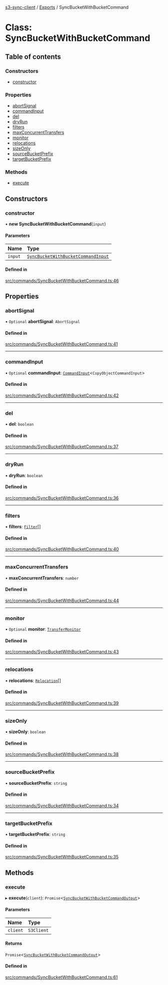 [s3-sync-client](../README.md) / [Exports](../modules.md) / SyncBucketWithBucketCommand

# Class: SyncBucketWithBucketCommand

## Table of contents

### Constructors

- [constructor](SyncBucketWithBucketCommand.md#constructor)

### Properties

- [abortSignal](SyncBucketWithBucketCommand.md#abortsignal)
- [commandInput](SyncBucketWithBucketCommand.md#commandinput)
- [del](SyncBucketWithBucketCommand.md#del)
- [dryRun](SyncBucketWithBucketCommand.md#dryrun)
- [filters](SyncBucketWithBucketCommand.md#filters)
- [maxConcurrentTransfers](SyncBucketWithBucketCommand.md#maxconcurrenttransfers)
- [monitor](SyncBucketWithBucketCommand.md#monitor)
- [relocations](SyncBucketWithBucketCommand.md#relocations)
- [sizeOnly](SyncBucketWithBucketCommand.md#sizeonly)
- [sourceBucketPrefix](SyncBucketWithBucketCommand.md#sourcebucketprefix)
- [targetBucketPrefix](SyncBucketWithBucketCommand.md#targetbucketprefix)

### Methods

- [execute](SyncBucketWithBucketCommand.md#execute)

## Constructors

### constructor

• **new SyncBucketWithBucketCommand**(`input`)

#### Parameters

| Name | Type |
| :------ | :------ |
| `input` | [`SyncBucketWithBucketCommandInput`](../modules.md#syncbucketwithbucketcommandinput) |

#### Defined in

[src/commands/SyncBucketWithBucketCommand.ts:46](https://github.com/jeanbmar/s3-sync-client/blob/3b5f6c4/src/commands/SyncBucketWithBucketCommand.ts#L46)

## Properties

### abortSignal

• `Optional` **abortSignal**: `AbortSignal`

#### Defined in

[src/commands/SyncBucketWithBucketCommand.ts:41](https://github.com/jeanbmar/s3-sync-client/blob/3b5f6c4/src/commands/SyncBucketWithBucketCommand.ts#L41)

___

### commandInput

• `Optional` **commandInput**: [`CommandInput`](../modules.md#commandinput)<`CopyObjectCommandInput`\>

#### Defined in

[src/commands/SyncBucketWithBucketCommand.ts:42](https://github.com/jeanbmar/s3-sync-client/blob/3b5f6c4/src/commands/SyncBucketWithBucketCommand.ts#L42)

___

### del

• **del**: `boolean`

#### Defined in

[src/commands/SyncBucketWithBucketCommand.ts:37](https://github.com/jeanbmar/s3-sync-client/blob/3b5f6c4/src/commands/SyncBucketWithBucketCommand.ts#L37)

___

### dryRun

• **dryRun**: `boolean`

#### Defined in

[src/commands/SyncBucketWithBucketCommand.ts:36](https://github.com/jeanbmar/s3-sync-client/blob/3b5f6c4/src/commands/SyncBucketWithBucketCommand.ts#L36)

___

### filters

• **filters**: [`Filter`](../modules.md#filter)[]

#### Defined in

[src/commands/SyncBucketWithBucketCommand.ts:40](https://github.com/jeanbmar/s3-sync-client/blob/3b5f6c4/src/commands/SyncBucketWithBucketCommand.ts#L40)

___

### maxConcurrentTransfers

• **maxConcurrentTransfers**: `number`

#### Defined in

[src/commands/SyncBucketWithBucketCommand.ts:44](https://github.com/jeanbmar/s3-sync-client/blob/3b5f6c4/src/commands/SyncBucketWithBucketCommand.ts#L44)

___

### monitor

• `Optional` **monitor**: [`TransferMonitor`](TransferMonitor.md)

#### Defined in

[src/commands/SyncBucketWithBucketCommand.ts:43](https://github.com/jeanbmar/s3-sync-client/blob/3b5f6c4/src/commands/SyncBucketWithBucketCommand.ts#L43)

___

### relocations

• **relocations**: [`Relocation`](../modules.md#relocation)[]

#### Defined in

[src/commands/SyncBucketWithBucketCommand.ts:39](https://github.com/jeanbmar/s3-sync-client/blob/3b5f6c4/src/commands/SyncBucketWithBucketCommand.ts#L39)

___

### sizeOnly

• **sizeOnly**: `boolean`

#### Defined in

[src/commands/SyncBucketWithBucketCommand.ts:38](https://github.com/jeanbmar/s3-sync-client/blob/3b5f6c4/src/commands/SyncBucketWithBucketCommand.ts#L38)

___

### sourceBucketPrefix

• **sourceBucketPrefix**: `string`

#### Defined in

[src/commands/SyncBucketWithBucketCommand.ts:34](https://github.com/jeanbmar/s3-sync-client/blob/3b5f6c4/src/commands/SyncBucketWithBucketCommand.ts#L34)

___

### targetBucketPrefix

• **targetBucketPrefix**: `string`

#### Defined in

[src/commands/SyncBucketWithBucketCommand.ts:35](https://github.com/jeanbmar/s3-sync-client/blob/3b5f6c4/src/commands/SyncBucketWithBucketCommand.ts#L35)

## Methods

### execute

▸ **execute**(`client`): `Promise`<[`SyncBucketWithBucketCommandOutput`](../modules.md#syncbucketwithbucketcommandoutput)\>

#### Parameters

| Name | Type |
| :------ | :------ |
| `client` | `S3Client` |

#### Returns

`Promise`<[`SyncBucketWithBucketCommandOutput`](../modules.md#syncbucketwithbucketcommandoutput)\>

#### Defined in

[src/commands/SyncBucketWithBucketCommand.ts:61](https://github.com/jeanbmar/s3-sync-client/blob/3b5f6c4/src/commands/SyncBucketWithBucketCommand.ts#L61)
